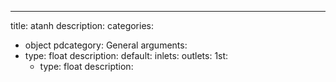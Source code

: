 ---
title: atanh
description:
categories:
 - object
pdcategory: General
arguments:
- type: float
  description:
  default:
inlets:
outlets:
  1st:
  - type: float
    description:
